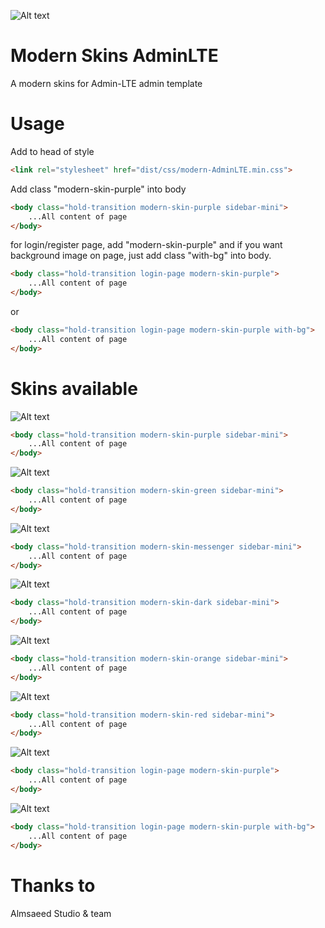![Alt text](/../master/screenshot/modern-skin-purple.png?raw=true "Modern Skins AdminLTE")

# Modern Skins AdminLTE
A modern skins for Admin-LTE admin template

# Usage
Add to head of style 
```html
<link rel="stylesheet" href="dist/css/modern-AdminLTE.min.css">
```

Add class "modern-skin-purple" into body

```html
<body class="hold-transition modern-skin-purple sidebar-mini">
	...All content of page
</body>
```

for login/register page, add "modern-skin-purple" and if you want background image on page, just add class "with-bg" into body.


```html
<body class="hold-transition login-page modern-skin-purple">
	...All content of page
</body>
```
or
```html
<body class="hold-transition login-page modern-skin-purple with-bg">
	...All content of page
</body>
```

# Skins available
![Alt text](/../master/screenshot/modern-skin-purple.png?raw=true "Modern Skins AdminLTE")

```html
<body class="hold-transition modern-skin-purple sidebar-mini">
	...All content of page
</body>
```
![Alt text](/../master/screenshot/modern-skin-green.png?raw=true "Modern Skins AdminLTE")

```html
<body class="hold-transition modern-skin-green sidebar-mini">
	...All content of page
</body>
```
![Alt text](/../master/screenshot/modern-skin-messenger.png?raw=true "Modern Skins AdminLTE")

```html
<body class="hold-transition modern-skin-messenger sidebar-mini">
	...All content of page
</body>
```
![Alt text](/../master/screenshot/modern-skin-dark.png?raw=true "Modern Skins AdminLTE")

```html
<body class="hold-transition modern-skin-dark sidebar-mini">
	...All content of page
</body>
```
![Alt text](/../master/screenshot/modern-skin-orange.png?raw=true "Modern Skins AdminLTE")

```html
<body class="hold-transition modern-skin-orange sidebar-mini">
	...All content of page
</body>
```
![Alt text](/../master/screenshot/modern-skin-red.png?raw=true "Modern Skins AdminLTE")

```html
<body class="hold-transition modern-skin-red sidebar-mini">
	...All content of page
</body>
```
![Alt text](/../master/screenshot/login.png?raw=true "Modern Skins AdminLTE")

```html
<body class="hold-transition login-page modern-skin-purple">
	...All content of page
</body>
```
![Alt text](/../master/screenshot/login-with-bg.png?raw=true "Modern Skins AdminLTE")

```html
<body class="hold-transition login-page modern-skin-purple with-bg">
	...All content of page
</body>
```

# Thanks to
Almsaeed Studio & team